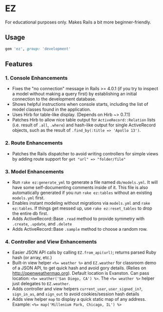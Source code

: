 # EZ

For educational purposes only.  Makes Rails a bit more beginner-friendly.

## Usage

```ruby
gem 'ez', group: 'development'
```

## Features

### 1. Console Enhancements

* Fixes the "no connection" message in Rails >= 4.0.1 (if you try to inspect a model without making a query first) by establishing an initial connection to the development database.
* Shows helpful instructions when console starts, including the list of model classes found in the application.
* Uses Hirb for table-like display. (Depends on Hirb ~> 0.7.1)
* Patches Hirb to allow nice table output for `ActiveRecord::Relation` lists (i.e. result of `.all`, `.where`) and hash-like output for single ActiveRecord objects, such as the result of `.find_by(:title => 'Apollo 13')`.

### 2. Route Enhancements

* Patches the Rails dispatcher to avoid writing controllers for simple views by adding route support for `get "url" => "folder/file"`

### 3. Model Enhancements

* Run `rake ez:generate_yml` to generate a file named `db/models.yml`.  It will have some self-documenting comments inside of it.  This file is also automatically generated if you run `rake ez:tables` without an existing `models.yml` first.
* Enables instant modeling without migrations via `models.yml` and `rake ez:tables`.  If things get messed up, use `rake ez:reset_tables` to drop the entire db first.
* Adds ActiveRecord::Base `.read` method to provide symmetry with `.create`, `.update`, and `.delete`
* Adds ActiveRecord::Base `.sample` method to choose a random row.

### 4. Controller and View Enhancements

* Easier JSON API calls by calling `EZ.from_api(url)`; returns parsed Ruby hash (or array, etc.)
* Built-in view helper `<%= weather %>` and `EZ.weather` for classroom demo of a JSON API, to get quick hash and avoid gory details.  (Relies on http://openweathermap.org).  Default location is Evanston.  Can pass location: `<%= weather('San Diego, CA') %>`.  The `<%= weather %>` helper just delegates to `EZ.weather`.
* Adds controller and view helpers `current_user`, `user_signed_in?`, `sign_in_as`, and `sign_out` to avoid cookies/session hash details
* Adds view helper `map` to display a quick static map of any address. Example: `<%= map('Millenium Park, Chicago, IL') %>`



